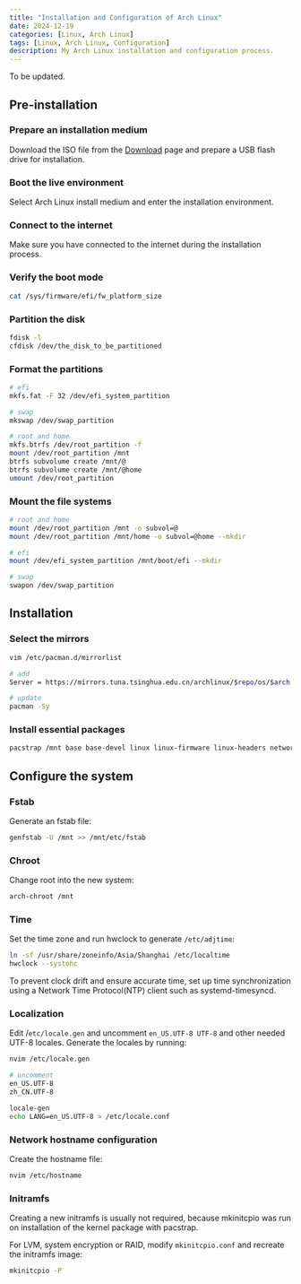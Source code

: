 ```yaml
---
title: "Installation and Configuration of Arch Linux"
date: 2024-12-19
categories: [Linux, Arch Linux]
tags: [Linux, Arch Linux, Configuration]
description: My Arch Linux installation and configuration process.
---
```


To be updated.

## Pre-installation

### Prepare an installation medium

Download the ISO file from the [Download](https://archlinux.org/download/) page and prepare a USB flash drive for installation.

### Boot the live environment

Select Arch Linux install medium and enter the installation environment.

### Connect to the internet

Make sure you have connected to the internet during the installation process.

### Verify the boot mode

```sh
cat /sys/firmware/efi/fw_platform_size
```

### Partition the disk

```sh
fdisk -l
cfdisk /dev/the_disk_to_be_partitioned
```

### Format the partitions

```sh
# efi
mkfs.fat -F 32 /dev/efi_system_partition

# swap
mkswap /dev/swap_partition

# root and home
mkfs.btrfs /dev/root_partition -f
mount /dev/root_partition /mnt
btrfs subvolume create /mnt/@
btrfs subvolume create /mnt/@home
umount /dev/root_partition
```

### Mount the file systems

```sh
# root and home
mount /dev/root_partition /mnt -o subvol=@
mount /dev/root_partition /mnt/home -o subvol=@home --mkdir

# efi
mount /dev/efi_system_partition /mnt/boot/efi --mkdir

# swap
swapon /dev/swap_partition
```

## Installation

### Select the mirrors

```sh
vim /etc/pacman.d/mirrorlist

# add
Server = https://mirrors.tuna.tsinghua.edu.cn/archlinux/$repo/os/$arch

# update
pacman -Sy
```

### Install essential packages

```sh
pacstrap /mnt base base-devel linux linux-firmware linux-headers networkmanager dhcpcd openssh git neovim intel-ucode ntfs-3g btrfs-progs
```

## Configure the system

### Fstab

Generate an fstab file:

```sh
genfstab -U /mnt >> /mnt/etc/fstab
```

### Chroot

Change root into the new system:

```sh
arch-chroot /mnt
```

### Time

Set the time zone and run hwclock to generate `/etc/adjtime`:

```sh
ln -sf /usr/share/zoneinfo/Asia/Shanghai /etc/localtime
hwclock --systohc
```

To prevent clock drift and ensure accurate time, set up time synchronization using a Network Time Protocol(NTP) client such as systemd-timesyncd.

### Localization

Edit /`etc/locale.gen` and uncomment `en_US.UTF-8 UTF-8` and other needed UTF-8 locales. Generate the locales by running:

```sh
nvim /etc/locale.gen

# uncomment
en_US.UTF-8
zh_CN.UTF-8

locale-gen
echo LANG=en_US.UTF-8 > /etc/locale.conf
```

### Network hostname configuration

Create the hostname file:

```sh
nvim /etc/hostname
```

### Initramfs

Creating a new initramfs is usually not required, because mkinitcpio was run on installation of the kernel package with pacstrap.

For LVM, system encryption or RAID, modify `mkinitcpio.conf` and recreate the initramfs image:

```sh
mkinitcpio -P
```